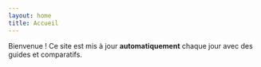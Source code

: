 ```yaml
---
layout: home
title: Accueil
---
```


Bienvenue ! Ce site est mis à jour **automatiquement** chaque jour avec des guides et comparatifs.
